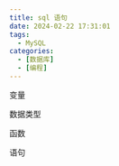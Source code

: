 ```yaml
---
title: sql 语句
date: 2024-02-22 17:31:01
tags: 
  - MySQL
categories: 
  - [数据库]
  - [编程]
---
```


变量

数据类型

函数

语句